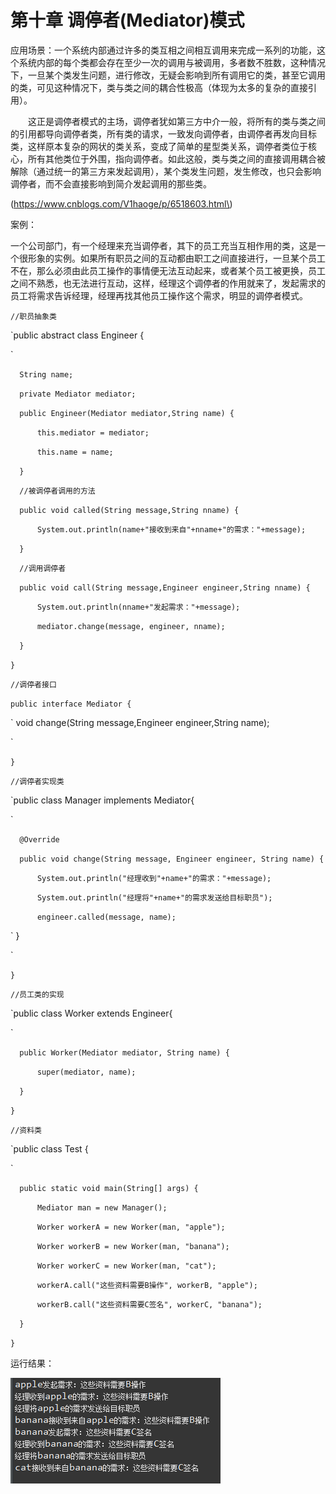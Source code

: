 # 第十章 调停者\(Mediator\)模式



应用场景：一个系统内部通过许多的类互相之间相互调用来完成一系列的功能，这个系统内部的每个类都会存在至少一次的调用与被调用，多者数不胜数，这种情况下，一旦某个类发生问题，进行修改，无疑会影响到所有调用它的类，甚至它调用的类，可见这种情况下，类与类之间的耦合性极高（体现为太多的复杂的直接引用）。

　　这正是调停者模式的主场，调停者犹如第三方中介一般，将所有的类与类之间的引用都导向调停者类，所有类的请求，一致发向调停者，由调停者再发向目标类，这样原本复杂的网状的类关系，变成了简单的星型类关系，调停者类位于核心，所有其他类位于外围，指向调停者。如此这般，类与类之间的直接调用耦合被解除（通过统一的第三方来发起调用），某个类发生问题，发生修改，也只会影响调停者，而不会直接影响到简介发起调用的那些类。

\(https://www.cnblogs.com/V1haoge/p/6518603.html\)

案例：

 一个公司部门，有一个经理来充当调停者，其下的员工充当互相作用的类，这是一个很形象的实例。如果所有职员之间的互动都由职工之间直接进行，一旦某个员工不在，那么必须由此员工操作的事情便无法互动起来，或者某个员工被更换，员工之间不熟悉，也无法进行互动，这样，经理这个调停者的作用就来了，发起需求的员工将需求告诉经理，经理再找其他员工操作这个需求，明显的调停者模式。

`//职员抽象类
`

`public abstract class Engineer {

`

`	String name;
`

`	private Mediator mediator;
`

`	public Engineer(Mediator mediator,String name) {
`

`		this.mediator = mediator;
`

`		this.name = name;
`

`	}
`

`	//被调停者调用的方法
`

`	public void called(String message,String nname) {
`

`		System.out.println(name+"接收到来自"+nname+"的需求："+message);
`

`	}
`

`	//调用调停者
`

`	public void call(String message,Engineer engineer,String nname) {
`

`		System.out.println(nname+"发起需求："+message);
`

`		mediator.change(message, engineer, nname);
`

`	}
`

`}`

`//调停者接口
`

`public interface Mediator {
`

`	void change(String message,Engineer engineer,String name);

`

`}
`

`//调停者实现类
`

`public class Manager implements Mediator{

`

`	@Override
`

`	public void change(String message, Engineer engineer, String name) {
`

`		System.out.println("经理收到"+name+"的需求："+message);
`

`		System.out.println("经理将"+name+"的需求发送给目标职员");
`

`		engineer.called(message, name);
`

`	}
	
`

`}`

`//员工类的实现
`

`public class Worker extends Engineer{

`

`	public Worker(Mediator mediator, String name) {
`

`		super(mediator, name);
`

`	}
`

`}
`

`//资料类
`

`public class Test {

`

`	public static void main(String[] args) {
`

`		Mediator man = new Manager();
`

`		Worker workerA = new Worker(man, "apple");
`

`		Worker workerB = new Worker(man, "banana");
`

`		Worker workerC = new Worker(man, "cat");
`

`		workerA.call("这些资料需要B操作", workerB, "apple");
`

`		workerB.call("这些资料需要C签名", workerC, "banana");
`

`	}
`

`}`

运行结果：

![](/assets/image10_1.png)  


